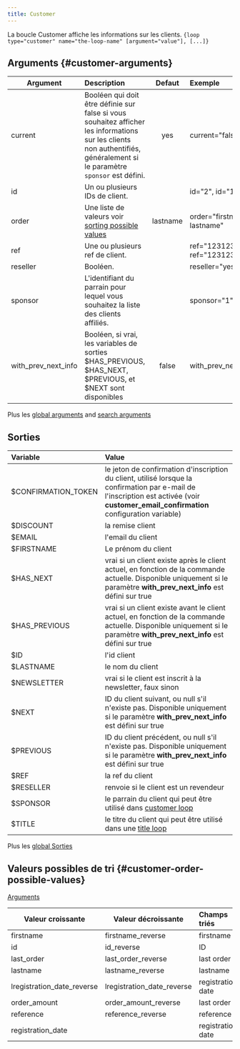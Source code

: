 ```yaml
---
title: Customer
---
```


La boucle Customer affiche les informations sur les clients.
`{loop type="customer" name="the-loop-name" [argument="value"], [...]}`

## Arguments {#customer-arguments}

| Argument            | Description                                                                                                                                                              |  Defaut  | Exemple                               |
|---------------------|:-------------------------------------------------------------------------------------------------------------------------------------------------------------------------|:--------:|:--------------------------------------|
| current             | Booléen qui doit être définie sur false si vous souhaitez afficher les informations sur les clients non authentifiés, généralement si le paramètre `sponsor` est défini. |   yes    | current="false"                       |
| id                  | Un ou plusieurs IDs de client.                                                                                                                                           |          | id="2", id="1,4,7"                    |
| order               | Une liste de valeurs voir [sorting possible values](#customer-order-possible-values)                                                                                     | lastname | order="firstname, lastname"           |
| ref                 | Une ou plusieurs ref de client.                                                                                                                                          |          | ref="1231231241", ref="123123,789789" |
| reseller            | Booléen.                                                                                                                                                                 |          | reseller="yes"                        |
| sponsor             | L'identifiant du parrain pour lequel vous souhaitez la liste des clients affiliés.                                                                                       |          | sponsor="1"                           |
| with_prev_next_info | Booléen, si vrai, les variables de sorties $HAS_PREVIOUS, $HAS_NEXT, $PREVIOUS, et $NEXT sont disponibles                                                                |  false   | with_prev_next_info="yes"             |

Plus les [global arguments](./global_arguments) and [search arguments](./search_arguments)

## Sorties

| Variable            | Value                                                                                                                                                                                                |
|:--------------------|:-----------------------------------------------------------------------------------------------------------------------------------------------------------------------------------------------------|
| $CONFIRMATION_TOKEN | le jeton de confirmation d'inscription du client, utilisé lorsque la confirmation par e-mail de l'inscription est activée (voir <strong>customer_email_confirmation</strong> configuration variable) |
| $DISCOUNT           | la remise client                                                                                                                                                                                     |
| $EMAIL              | l'email du client                                                                                                                                                                                    |
| $FIRSTNAME          | Le prénom du client                                                                                                                                                                                  |
| $HAS_NEXT           | vrai si un client existe après le client actuel, en fonction de la commande actuelle. Disponible uniquement si le paramètre <strong>with_prev_next_info</strong> est défini sur true                 |
| $HAS_PREVIOUS       | vrai si un client existe avant le client actuel, en fonction de la commande actuelle. Disponible uniquement si le paramètre <strong>with_prev_next_info</strong> est défini sur true                 |
| $ID                 | l'id client                                                                                                                                                                                          |
| $LASTNAME           | le nom du client                                                                                                                                                                                     |
| $NEWSLETTER         | vrai si le client est inscrit à la newsletter, faux sinon                                                                                                                                            |
| $NEXT               | ID du client suivant, ou null s'il n'existe pas. Disponible uniquement si le paramètre  <strong>with_prev_next_info</strong>  est défini sur true                                                    |
| $PREVIOUS           | ID du client précédent, ou null s'il n'existe pas. Disponible uniquement si le paramètre  <strong>with_prev_next_info</strong> est défini sur true                                                   |
| $REF                | la ref du client                                                                                                                                                                                     |
| $RESELLER           | renvoie si le client est un revendeur                                                                                                                                                                |
| $SPONSOR            | le parrain du client qui peut être utilisé dans [customer loop](./Customer)                                                                                                                          |
| $TITLE              | le titre du client qui peut être utilisé dans une [title loop](./Title)                                                                                                                              |

Plus les [global Sorties](./global_Sorties)

## Valeurs possibles de tri {#customer-order-possible-values}
[Arguments](#customer-arguments)

| Valeur croissante          | Valeur décroissante        | Champs triés      |
|----------------------------|----------------------------|:------------------|
| firstname                  | firstname_reverse          | firstname         |
| id                         | id_reverse                 | ID                |
| last_order                 | last_order_reverse         | last order        |
| lastname                   | lastname_reverse           | lastname          |
| lregistration_date_reverse | lregistration_date_reverse | registration date |
| order_amount               | order_amount_reverse       | last order        |
| reference                  | reference_reverse          | reference         |
| registration_date          |                            | registration date |
